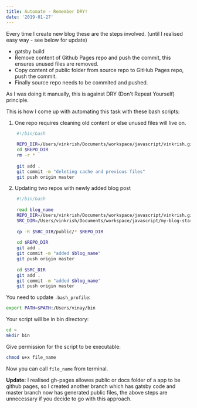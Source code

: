 ```yaml
---
title: Automate - Remember DRY!
date: '2019-01-27'
---
```


Every time I create new blog these are the steps involved. (until I realised easy way - see below for update)
- gatsby build
- Remove content of Github Pages repo and push the commit, this ensures unused files are removed.
- Copy content of public folder from source repo to GitHub Pages repo, push the commit.
- Finally source repo needs to be commited and pushed.

As I was doing it manually, this is against DRY (Don't Repeat Yourself) principle.

This is how I come up with automating this task with these bash scripts:
1. One repo requires cleaning old content or else unused files will live on.
```bash
    #!/bin/bash
    
    REPO_DIR=/Users/vinkrish/Documents/workspace/javascript/vinkrish.github.io
    cd $REPO_DIR
    rm -r *
    
    git add .
    git commit -m "deleting cache and previous files"
    git push origin master
```

2. Updating two repos with newly added blog post
```bash
    #!/bin/bash
    
    read blog_name
    REPO_DIR=/Users/vinkrish/Documents/workspace/javascript/vinkrish.github.io
    SRC_DIR=/Users/vinkrish/Documents/workspace/javascript/my-blog-starter
    
    cp -R $SRC_DIR/public/* $REPO_DIR
    
    cd $REPO_DIR
    git add .
    git commit -m "added $blog_name"
    git push origin master
    
    cd $SRC_DIR
    git add .
    git commit -m "added $blog_name"
    git push origin master
```
You need to update `.bash_profile`:
```bash
export PATH=$PATH:/Users/vinay/bin
```

Your script will be in bin directory:
```bash
cd ~
mkdir bin
```

Give permission for the script to be executable:
```bash
chmod u+x file_name
```

Now you can call `file_name` from terminal.

**Update:** I realised gh-pages allowes public or docs folder of a app to be github pages, so I created another branch which has gatsby code and master branch now has generated public files, the above steps are unnecessary if you decide to go with this approach.